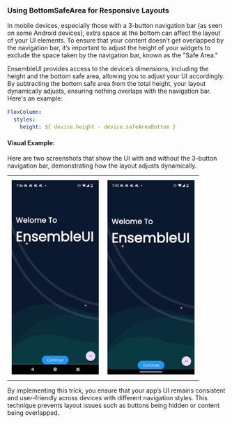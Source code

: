 ### Using BottomSafeArea for Responsive Layouts

In mobile devices, especially those with a 3-button navigation bar (as seen on some Android devices), extra space at the bottom can affect the layout of your UI elements. To ensure that your content doesn't get overlapped by the navigation bar, it’s important to adjust the height of your widgets to exclude the space taken by the navigation bar, known as the "Safe Area."

EnsembleUI provides access to the device’s dimensions, including the height and the bottom safe area, allowing you to adjust your UI accordingly. By subtracting the bottom safe area from the total height, your layout dynamically adjusts, ensuring nothing overlaps with the navigation bar. Here's an example:

```yaml
FlexColumn:
  styles:
    height: ${ device.height - device.safeAreaBottom }
```

#### Visual Example:

Here are two screenshots that show the UI with and without the 3-button navigation bar, demonstrating how the layout adjusts dynamically.


<div align="center">
  <table>
    <tr>
      <td style=" padding: 10px; text-align: center; vertical-align: middle; height: 200px;">
        <img width="200" alt="With 3-Button Navigation Bar" src="../../public/images/tips/safeAreaBottom1.jpg">
      </td>
      <td style=" padding: 10px; text-align: center; vertical-align: middle; height: 200px;">
        <img width="200" alt="With Swipe Navigation" src="../../public/images/tips/safeAreaBottom2.jpg">
      </td>
    </tr>
  </table>
</div>


By implementing this trick, you ensure that your app’s UI remains consistent and user-friendly across devices with different navigation styles. This technique prevents layout issues such as buttons being hidden or content being overlapped.
